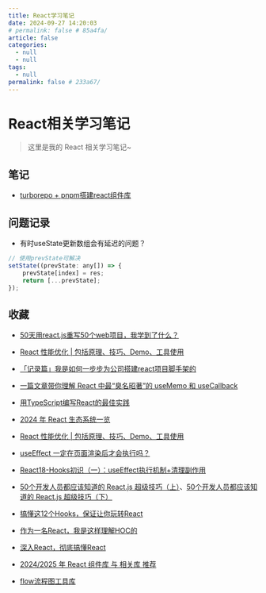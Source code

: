 ```yaml
---
title: React学习笔记
date: 2024-09-27 14:20:03
# permalink: false # 85a4fa/
article: false
categories: 
  - null
  - null
tags: 
  - null
permalink: false # 233a67/
---
```


# React相关学习笔记

> 这里是我的 React 相关学习笔记~



## 笔记

- [turborepo + pnpm搭建react组件库](./component-library.html)


## 问题记录

- 有时useState更新数组会有延迟的问题？
``` js
// 使用prevState可解决
setState((prevState: any[]) => {
    prevState[index] = res;
    return [...prevState];
});
```


## 收藏


- [50天用react.js重写50个web项目，我学到了什么？](https://segmentfault.com/a/1190000040813435)
- [React 性能优化 | 包括原理、技巧、Demo、工具使用](https://juejin.cn/post/6935584878071119885)
- [「记录篇」我是如何一步步为公司搭建react项目脚手架的](https://juejin.cn/post/7235547967112806437)
- [一篇文章带你理解 React 中最“臭名昭著”的 useMemo 和 useCallback](https://juejin.cn/post/7165338403465068552)
- [用TypeScript编写React的最佳实践](https://mp.weixin.qq.com/s/XhwVwTw8ZXZdqY9cCJWsQg)
- [2024 年 React 生态系统一览](https://mp.weixin.qq.com/s/-Qz5v4X3Nm8j3tjUILgwaQ)
- [React 性能优化 | 包括原理、技巧、Demo、工具使用](https://juejin.cn/post/6935584878071119885)

- [useEffect 一定在页面渲染后才会执行吗？](https://juejin.cn/post/7370138993062887476)
- [React18-Hooks初识（一）：useEffect执行机制+清理副作用](https://juejin.cn/post/7454024890220724260)

- [50个开发人员都应该知道的 React.js 超级技巧（上）](https://mp.weixin.qq.com/s/63kXKIGx0PgQlTK-YDj5Fg)、[50个开发人员都应该知道的 React.js 超级技巧（下）](https://mp.weixin.qq.com/s/iqmz96LIH9_V7RvadEW-wA)

- [搞懂这12个Hooks，保证让你玩转React](https://juejin.cn/post/7101486767336849421)
- [作为一名React，我是这样理解HOC的](https://juejin.cn/post/7103345085089054727)
- [深入React，彻底搞懂React](https://juejin.cn/column/7088194204316205092)

- [2024/2025 年 React 组件库 与 相关库 推荐](https://zhuanlan.zhihu.com/p/546697951)
- [flow流程图工具库](https://github.com/xyflow/xyflow)
